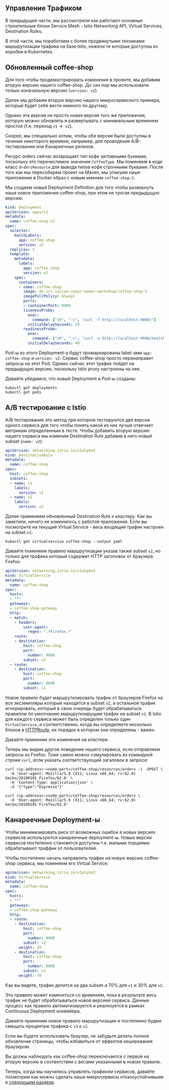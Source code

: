 ## Управление Трафиком

В предыдущей части, мы рассмотрели как работают основные строительные блоки Service Mesh -  Istio Networking API, Virtual Services, Destination Rules.

В этой части, мы поработаем с более продвинутыми техниками маршрутизации трафика на базе Istio, нежели те которые доступны из коробки в Kubernetes.


## Обновленный coffee-shop

Для того чтобы продемострировать изменения в проекте, мы добавим вторую версию нашего coffee-shop.
До сих пор мы использовали только изначальную версию  (`version: v1`).

Далее мы добавим вторую версию нашего микросервисного примера, который будет себя вести немного по другому.

Однако эта версия не просто новая версия того же приложения, которую можно обновлять и развертывать с минимальным временем простоя (т.е. переход `v1` ->` v2`).

Скорее, мы специально хотим, чтобы обе версии были доступны в течение некоторого времени, например, для проведения A/B-тестирования или Канареечных релизов.

Ресурс orders сейчас возвращает тип кофе заглавными буквами, поскольку это перечислимое значение `CoffeeType`.
Мы поменяем в коде класс `OrdersResource` для вывода типов кофе строчными буквами.
После того как мы пересоберем проект на Maven, мы упакуем наше приложение в Docker образ с новым именем `coffee-shop:2`.

Мы создаем новый Deployment Definition для того чтобы развернуть наше новое приложение coffee-shop, при этом не трогая предыдущую версию:
```yaml
kind: Deployment
apiVersion: apps/v1
metadata:
  name: coffee-shop-v2
spec:
  selector:
    matchLabels:
      app: coffee-shop
      version: v2
  replicas: 1
  template:
    metadata:
      labels:
        app: coffee-shop
        version: v2
    spec:
      containers:
      - name: coffee-shop
        image: de.icr.io/cee-<your-name>-workshop/coffee-shop:2
        imagePullPolicy: Always
        ports:
        - containerPort: 9080
        livenessProbe:
          exec:
            command: ["sh", "-c", "curl -f http://localhost:9080/"]
          initialDelaySeconds: 20
        readinessProbe:
          exec:
            command: ["sh", "-c", "curl -s http://localhost:9080/health | grep -q coffee-shop"]
          initialDelaySeconds: 40
```

Pod-ы из этого Deployment-а будут промаркированы label-ами `app: coffee-shop` и `version: v2`.
Сервис coffee-shop просто перенаправит запросы на этот Pod. Однако сейчас этот трафик пойдет на предыдущую версию, поскольку Istio proxy настроены на нее.

Давайте убедимся, что новый Deployment и Pod-ы созданы:

```
kubectl get deployments
kubectl get pods
```


## A/B тестирование с Istio

A/B тестирование это метод при котором тестируются две версии одного сервиса для того чтобы понять какой из них лучше отвечает метрикам определенным в тесте.
Чтобы добавить вторую версию нашего сервиса мы изменим Destination Rule дабавив в него новый subset (`name: v2`):
```yaml
apiVersion: networking.istio.io/v1alpha3
kind: DestinationRule
metadata:
  name: coffee-shop
spec:
  host: coffee-shop
  subsets:
  - name: v1
    labels:
      version: v1
  - name: v2
    labels:
      version: v2
```

Далее применяем обновленный Destination Rule к кластеру.
Как вы заметили, ничего не изменилось с работой приложения.
Если вы посмотрите на текущий Virtual Service - весь входящий трафик настроен на subset `v1`:

```
kubectl get virtualservice coffee-shop --output yaml
```

Давайте поменяем правило маршрутизации указав также subset `v2`, но только для трафика который содержит HTTP заголовок от браузера Firefox:

```yaml
apiVersion: networking.istio.io/v1alpha3
kind: VirtualService
metadata:
  name: coffee-shop
spec:
  hosts:
  - "*"
  gateways:
  - coffee-shop-gateway
  http:
  - match:
    - headers:
        user-agent:
          regex: '.*Firefox.*'
    route:
    - destination:
        host: coffee-shop
        port:
          number: 9080
        subset: v2
  - route:
    - destination:
        host: coffee-shop
        port:
          number: 9080
        subset: v1
```

Новое правило будет маршрутизировать трафик от браузеров Firefox на все эксземпляры которые находятся в subset `v2`, а остальной трафик игнорировать, который в свою очередь будет обрабатываться правилом по умолчанию маршрутизирущим трафик на subset `v1`.
В Istio для каждого сервиса может быть определен только один `VirtualService`, и соответственно, когда вы определяете несколько блоков в [HTTPRoute](https://istio.io/docs/reference/config/networking/virtual-service/#HTTPRoute), их порядок в котором они определены - важен.

Давайте применим эти изменения на кластере. 

Теперь мы видем другое поведение нашего сервиса, если отправляем запросы из Firefox.
Тоже самое можно сэмулировать из командной строки `curl`, если указать соответствующий загаловок в запросе:

```
curl <ip-address>:<node-port>/coffee-shop/resources/orders -i -XPOST \
  -H 'User-agent: Mozilla/5.0 (X11; Linux x86_64; rv:62.0) Gecko/20100101 Firefox/62.0' \
  -H 'Content-Type: application/json' \
  -d '{"type":"Espresso"}'

curl <ip-address>:<node-port>/coffee-shop/resources/orders \
  -H 'User-agent: Mozilla/5.0 (X11; Linux x86_64; rv:62.0) Gecko/20100101 Firefox/62.0'
```


## Канареечные Deployment-ы

Чтобы минимизировать риск от возможных ошибок в новых версиях сервисов используются канареечные deployment-ы. Новые версии сервисов постепенно становятся доступны т.е. малыми порциями обрабатывают траффик от пользователей.

Чтобы постепенно начать направлять трафик на новую версию coffee-shop сервиса, мы поменяем его Virtual Service:

```yaml
apiVersion: networking.istio.io/v1alpha3
kind: VirtualService
metadata:
  name: coffee-shop
spec:
  hosts:
  - "*"
  gateways:
  - coffee-shop-gateway
  http:
  - route:
    - destination:
        host: coffee-shop
        port:
          number: 9080
        subset: v2
      weight: 30
    - destination:
        host: coffee-shop
        port:
          number: 9080
        subset: v1
      weight: 70
```

Как вы видете, трафик делится на два subset-а 70% для `v1` и 30% для `v2`.

Это правило может изменяться со временем, пока в результате весь трафик не будет обрабатываться новой версией сервиса.
Данные процесс как правило автоматизируется и реализуется в рамках Continuous Deployment конвейера.

Давайте применим новое правило маршрутизации и постепенно будем смещать процентаж трафика с `v1` к `v2`.

Если вы будете использовать браузер, не забудьте делать полное обновление страницы, чтобы избавиться от эффектов кеширования браузером.

Вы должы наблюдать как coffee-shop переключается с первой на вторую версию в соответствии с весами указанными в новом правиле.

Теперь, когда мы научились управлять трафиком сервисов, давайте посмотрим как можно сделать наши микросервисы отказоустойчивыми в [следующем разделе](./07-resiliency.md).
